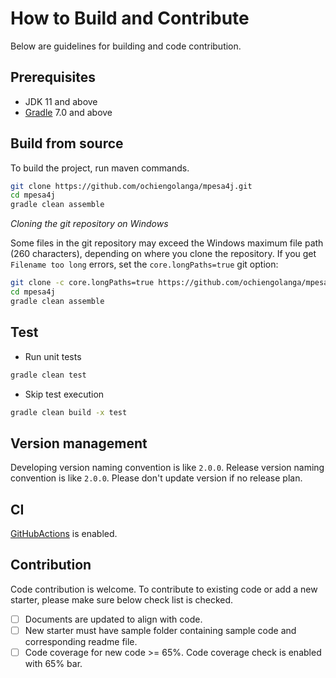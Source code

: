 # How to Build and Contribute

Below are guidelines for building and code contribution.

## Prerequisites

- JDK 11 and above
- [Gradle](https://gradle.org/) 7.0 and above

## Build from source

To build the project, run maven commands.

```bash
git clone https://github.com/ochiengolanga/mpesa4j.git 
cd mpesa4j
gradle clean assemble
```

*Cloning the git repository on Windows*

Some files in the git repository may exceed the Windows maximum file path (260 characters), depending on where you clone the repository. If you get `Filename too long` errors, set the `core.longPaths=true` git option:

```bash
git clone -c core.longPaths=true https://github.com/ochiengolanga/mpesa4j.git
cd mpesa4j
gradle clean assemble
```

## Test

- Run unit tests

```bash
gradle clean test
```

- Skip test execution

```bash
gradle clean build -x test
```

## Version management

Developing version naming convention is like `2.0.0`. Release version naming convention is like `2.0.0`. Please don't update version if no release plan.

## CI

[GitHubActions](https://github.com/ochiengolanga/mpesa4j/actions) is enabled.

## Contribution

Code contribution is welcome. To contribute to existing code or add a new starter, please make sure below check list is checked.

- [ ] Documents are updated to align with code.
- [ ] New starter must have sample folder containing sample code and corresponding readme file.
- [ ] Code coverage for new code >= 65%. Code coverage check is enabled with 65% bar.
